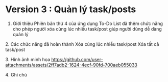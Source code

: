# Version 3 : Quản lý task/posts

1. Giới thiệu
Phiên bản thứ 4 của ứng dụng To-Do List đã thêm chức năng cho phép người xóa cùng lúc nhiều task/post giúp người dùng dễ dàng quản lý

2️. Các chức năng đã hoàn thành
Xóa cùng lúc nhiều task/post
Xóa tất cả task/post

3️. Hình ảnh minh họa
https://github.com/user-attachments/assets/2ff7adb2-1624-4ecf-90fd-700aeb055033

4️. Ghi chú
